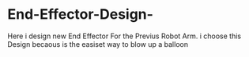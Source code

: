 # End-Effector-Design-
Here i design new End Effector For the Previus Robot Arm. i choose this Design becaous is the easiset way to blow up a balloon 
